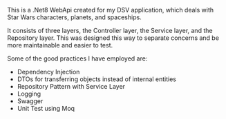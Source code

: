 This is a .Net8 WebApi created for my DSV application, which deals with Star Wars characters, planets, and spaceships.


It consists of three layers, the Controller layer, the Service layer, and the Repository layer. 
This was designed this way to separate concerns and be more maintainable and easier to test.

Some of the good practices I have employed are:
 - Dependency Injection
 - DTOs for transferring objects instead of internal entities
 - Repository Pattern with Service Layer
 - Logging
 - Swagger
 - Unit Test using Moq
